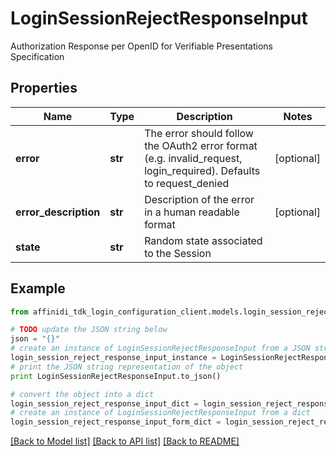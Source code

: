 # LoginSessionRejectResponseInput

Authorization Response per OpenID for Verifiable Presentations Specification

## Properties

| Name                  | Type    | Description                                                                                                        | Notes      |
| --------------------- | ------- | ------------------------------------------------------------------------------------------------------------------ | ---------- |
| **error**             | **str** | The error should follow the OAuth2 error format (e.g. invalid_request, login_required). Defaults to request_denied | [optional] |
| **error_description** | **str** | Description of the error in a human readable format                                                                | [optional] |
| **state**             | **str** | Random state associated to the Session                                                                             |

## Example

```python
from affinidi_tdk_login_configuration_client.models.login_session_reject_response_input import LoginSessionRejectResponseInput

# TODO update the JSON string below
json = "{}"
# create an instance of LoginSessionRejectResponseInput from a JSON string
login_session_reject_response_input_instance = LoginSessionRejectResponseInput.from_json(json)
# print the JSON string representation of the object
print LoginSessionRejectResponseInput.to_json()

# convert the object into a dict
login_session_reject_response_input_dict = login_session_reject_response_input_instance.to_dict()
# create an instance of LoginSessionRejectResponseInput from a dict
login_session_reject_response_input_form_dict = login_session_reject_response_input.from_dict(login_session_reject_response_input_dict)
```

[[Back to Model list]](../README.md#documentation-for-models) [[Back to API list]](../README.md#documentation-for-api-endpoints) [[Back to README]](../README.md)
